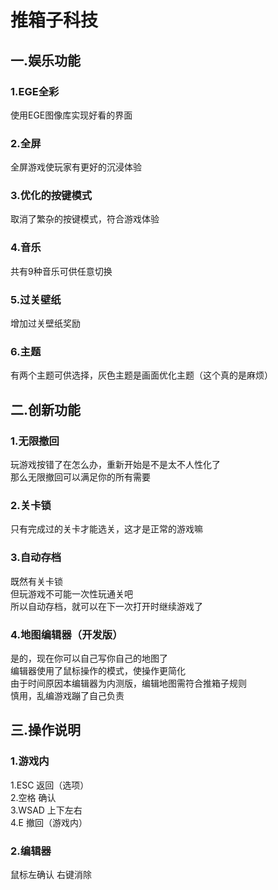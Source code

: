 推箱子科技
====
一.娱乐功能
-------
### 1.EGE全彩
使用EGE图像库实现好看的界面<br>
### 2.全屏
全屏游戏使玩家有更好的沉浸体验<br>
### 3.优化的按键模式
取消了繁杂的按键模式，符合游戏体验<br>
### 4.音乐
共有9种音乐可供任意切换<br>
### 5.过关壁纸
增加过关壁纸奖励<br>
### 6.主题
有两个主题可供选择，灰色主题是画面优化主题（这个真的是麻烦）<br>

二.创新功能
-------
### 1.无限撤回
玩游戏按错了在怎么办，重新开始是不是太不人性化了<br>
那么无限撤回可以满足你的所有需要<br>
### 2.关卡锁
只有完成过的关卡才能选关，这才是正常的游戏嘛<br>
### 3.自动存档
既然有关卡锁<br>
但玩游戏不可能一次性玩通关吧<br>
所以自动存档，就可以在下一次打开时继续游戏了<br>
### 4.地图编辑器（开发版）
是的，现在你可以自己写你自己的地图了<br>
编辑器使用了鼠标操作的模式，使操作更简化<br>
由于时间原因本编辑器为内测版，编辑地图需符合推箱子规则<br>
慎用，乱编游戏蹦了自己负责<br>

三.操作说明
-------
### 1.游戏内
1.ESC    返回（选项）<br>
2.空格   确认<br>
3.WSAD   上下左右<br>
4.E      撤回（游戏内）
### 2.编辑器
鼠标左确认   右键消除<br>
